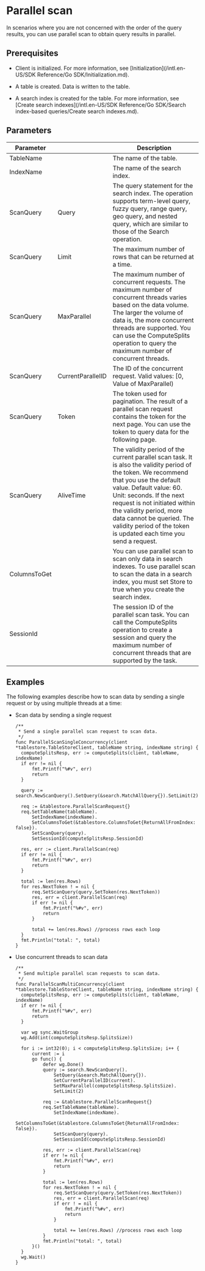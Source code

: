 Parallel scan 
==================================

In scenarios where you are not concerned with the order of the query results, you can use parallel scan to obtain query results in parallel.

Prerequisites 
----------------------------------

* Client is initialized. For more information, see [Initialization](/intl.en-US/SDK Reference/Go SDK/Initialization.md).

  

* A table is created. Data is written to the table.

  

* A search index is created for the table. For more information, see [Create search indexes](/intl.en-US/SDK Reference/Go SDK/Search index-based queries/Create search indexes.md).

  




Parameters 
-------------------------------



|          Parameter           ||                                                                                                                                                                        Description                                                                                                                                                                         |
|-----------|-------------------|------------------------------------------------------------------------------------------------------------------------------------------------------------------------------------------------------------------------------------------------------------------------------------------------------------------------------------------------------------|
| TableName                    || The name of the table.                                                                                                                                                                                                                                                                                                                                     |
| IndexName                    || The name of the search index.                                                                                                                                                                                                                                                                                                                              |
| ScanQuery | Query             | The query statement for the search index. The operation supports term-level query, fuzzy query, range query, geo query, and nested query, which are similar to those of the Search operation.                                                                                                                                                              |
| ScanQuery | Limit             | The maximum number of rows that can be returned at a time.                                                                                                                                                                                                                                                                                                 |
| ScanQuery | MaxParallel       | The maximum number of concurrent requests. The maximum number of concurrent threads varies based on the data volume. The larger the volume of data is, the more concurrent threads are supported. You can use the ComputeSplits operation to query the maximum number of concurrent threads.                                                               |
| ScanQuery | CurrentParallelID | The ID of the concurrent request. Valid values: \[0, Value of MaxParallel)                                                                                                                                                                                                                                                                                 |
| ScanQuery | Token             | The token used for pagination. The result of a parallel scan request contains the token for the next page. You can use the token to query data for the following page.                                                                                                                                                                                     |
| ScanQuery | AliveTime         | The validity period of the current parallel scan task. It is also the validity period of the token. We recommend that you use the default value. Default value: 60. Unit: seconds. If the next request is not initiated within the validity period, more data cannot be queried. The validity period of the token is updated each time you send a request. |
| ColumnsToGet                 || You can use parallel scan to scan only data in search indexes. To use parallel scan to scan the data in a search index, you must set Store to true when you create the search index.                                                                                                                                                                       |
| SessionId                    || The session ID of the parallel scan task. You can call the ComputeSplits operation to create a session and query the maximum number of concurrent threads that are supported by the task.                                                                                                                                                                  |



Examples 
-----------------------------

The following examples describe how to scan data by sending a single request or by using multiple threads at a time:

* Scan data by sending a single request

      /**
       * Send a single parallel scan request to scan data.
       */
      func ParallelScanSingleConcurrency(client *tablestore.TableStoreClient, tableName string, indexName string) {
      	computeSplitsResp, err := computeSplits(client, tableName, indexName)
      	if err != nil {
      		fmt.Printf("%#v", err)
      		return
      	}
      
      	query := search.NewScanQuery().SetQuery(&search.MatchAllQuery{}).SetLimit(2)
      
      	req := &tablestore.ParallelScanRequest{}
      	req.SetTableName(tableName).
      		SetIndexName(indexName).
      		SetColumnsToGet(&tablestore.ColumnsToGet{ReturnAllFromIndex: false}).
      		SetScanQuery(query).
      		SetSessionId(computeSplitsResp.SessionId)
      
      	res, err := client.ParallelScan(req)
      	if err != nil {
      		fmt.Printf("%#v", err)
      		return
      	}
      
      	total := len(res.Rows)
      	for res.NextToken ! = nil {
      		req.SetScanQuery(query.SetToken(res.NextToken))
      		res, err = client.ParallelScan(req)
      		if err != nil {
      			fmt.Printf("%#v", err)
      			return
      		}
      
      		total += len(res.Rows) //process rows each loop
      	}
      	fmt.Println("total: ", total)
      }

  

* Use concurrent threads to scan data

      /**
       * Send multiple parallel scan requests to scan data.
       */
      func ParallelScanMultiConcurrency(client *tablestore.TableStoreClient, tableName string, indexName string) {
      	computeSplitsResp, err := computeSplits(client, tableName, indexName)
      	if err != nil {
      		fmt.Printf("%#v", err)
      		return
      	}
      
      	var wg sync.WaitGroup
      	wg.Add(int(computeSplitsResp.SplitsSize))
      
      	for i := int32(0); i < computeSplitsResp.SplitsSize; i++ {
      		current := i
      		go func() {
      			defer wg.Done()
      			query := search.NewScanQuery().
      				SetQuery(&search.MatchAllQuery{}).
      				SetCurrentParallelID(current).
      				SetMaxParallel(computeSplitsResp.SplitsSize).
      				SetLimit(2)
      
      			req := &tablestore.ParallelScanRequest{}
      			req.SetTableName(tableName).
      				SetIndexName(indexName).
      				SetColumnsToGet(&tablestore.ColumnsToGet{ReturnAllFromIndex: false}).
      				SetScanQuery(query).
      				SetSessionId(computeSplitsResp.SessionId)
      
      			res, err := client.ParallelScan(req)
      			if err != nil {
      				fmt.Printf("%#v", err)
      				return
      			}
      
      			total := len(res.Rows)
      			for res.NextToken ! = nil {
      				req.SetScanQuery(query.SetToken(res.NextToken))
      				res, err = client.ParallelScan(req)
      				if err ! = nil {
      					fmt.Printf("%#v", err)
      					return
      				}
      
      				total += len(res.Rows) //process rows each loop
      			}
      			fmt.Println("total: ", total)
      		}()
      	}
      	wg.Wait()
      }

  




